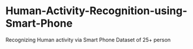 # Human-Activity-Recognition-using-Smart-Phone
Recognizing Human activity via Smart Phone Dataset of 25+ person
